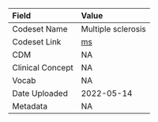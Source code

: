 |Field            |Value              |
|:----------------|:------------------|
|Codeset Name     |Multiple sclerosis |
|Codeset Link     |[ms](https://github.com/PEDSnet/Variable-Dictionary/blob/main/condition/ms.csv)|
|CDM              |NA                 |
|Clinical Concept |NA                 |
|Vocab            |NA                 |
|Date Uploaded    |2022-05-14         |
|Metadata         |NA                 |
